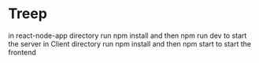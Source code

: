 # Treep
in react-node-app directory run npm install and then npm run dev to start the server
in Client directory run npm install and then npm start to start the frontend
